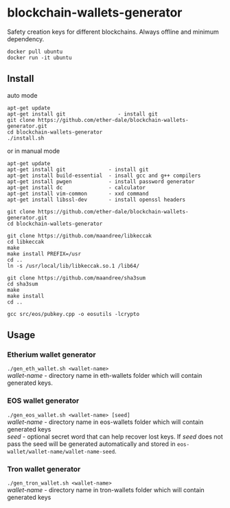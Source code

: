 # blockchain-wallets-generator
Safety creation keys for different blockchains. Always offline and minimum dependency.

```
docker pull ubuntu
docker run -it ubuntu
```

## Install
auto mode
```
apt-get update
apt-get install git                 - install git
git clone https://github.com/ether-dale/blockchain-wallets-generator.git
cd blockchain-wallets-generator
./install.sh
```
or in manual mode
```
apt-get update
apt-get install git              - install git
apt-get install build-essential  - insall gcc and g++ compilers
apt-get install pwgen            - install password generator
apt-get install dc               - calculator
apt-get install vim-common       - xxd command 
apt-get install libssl-dev       - install openssl headers

git clone https://github.com/ether-dale/blockchain-wallets-generator.git
cd blockchain-wallets-generator

git clone https://github.com/maandree/libkeccak
cd libkeccak
make
make install PREFIX=/usr
cd ..
ln -s /usr/local/lib/libkeccak.so.1 /lib64/

git clone https://github.com/maandree/sha3sum
cd sha3sum
make
make install
cd ..

gcc src/eos/pubkey.cpp -o eosutils -lcrypto
```

## Usage
### Etherium wallet generator
`./gen_eth_wallet.sh <wallet-name>`
<br/><i>wallet-name</i> - directory name in eth-wallets folder which will contain generated keys.

### EOS wallet generator
`./gen_eos_wallet.sh <wallet-name> [seed]`
<br/><i>wallet-name</i> - directory name in eos-wallets folder which will contain generated keys
<br/><i>seed</i> - optional secret word that can help recover lost keys.
If <i>seed</i> does not pass the seed will be generated automatically and stored in `eos-wallet/wallet-name/wallet-name-seed`.


### Tron wallet generator
`./gen_tron_wallet.sh <wallet-name>`
<br/><i>wallet-name</i> -  directory name in tron-wallets folder which will contain generated keys
